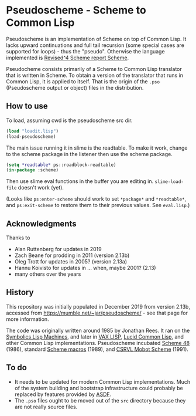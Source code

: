 # Pseudoscheme - Scheme to Common Lisp

Pseudoscheme is an implementation of Scheme on top of Common Lisp.  It
lacks upward continuations and full tail recursion (some special cases
are supported for loops) - thus the "pseudo".  Otherwise the language
implemented is [Revised^4 Scheme report
Scheme](https://dspace.mit.edu/handle/1721.1/6424).

Pseudocheme consists primarily of a Scheme to Common Lisp translator
that is written in Scheme.  To obtain a version of the translator that
runs in Common Lisp, it is applied to itself.  That is the origin of
the `.pso` (Pseudoscheme output or object) files in the distribution.

## How to use

To load, assuming cwd is the pseudoscheme src dir.

```lisp
(load "loadit.lisp")
(load-pseudoscheme)
```

The main issue running it in slime is the readtable. To make it work, 
change to the scheme package in the listener then use the scheme package.

```lisp
(setq *readtable* ps::roadblock-readtable)
(in-package :scheme)
```
Then use slime eval functions in the buffer you are editing in. 
`slime-load-file` doesn't work (yet).

(Looks like `ps:enter-scheme` should work to set `*package*` and
`*readtable*`, and `ps:exit-scheme` to restore them to their 
previous values.  See `eval.lisp`.)

## Acknowledgments

Thanks to
 * Alan Ruttenberg for updates in 2019
 * Zach Beane for prodding in 2011 (version 2.13b)
 * Oleg Trott for updates in 2005? (version 2.13a)
 * Hannu Koivisto for updates in ... when, maybe 2001? (2.13)
 * many others over the years

## History

This repository was initially populated in December 2019 from version
2.13b, accessed from https://mumble.net/~jar/pseudoscheme/ - see that
page for more information.

The code was originally written around 1985 by Jonathan Rees.  It ran
on the [Symbolics Lisp Machines](https://en.wikipedia.org/wiki/Lisp_machine),
and later in [VAX LISP](https://en.wikipedia.org/wiki/Vax_Common_Lisp),
[Lucid Common Lisp](https://en.wikipedia.org/wiki/Lucid_Inc.),
and other Common
Lisp implementations.  Pseudoscheme incubated 
[Scheme 48](http://s48.org/) (1986),
standard [Scheme macros](http://3e8.org/pub/pdf-t1/macros_that_work.pdf)
(1989), and 
[CSRVL Mobot Scheme](https://mumble.net/~jar/pubs/scheme-mobile-robots.pdf)
(1991).

## To do

 * It needs to be updated for modern Common Lisp implementations. Much of the system building and bootstrap infrastructure could probably be replaced by features provided by [ASDF](https://common-lisp.net/project/asdf/).
 * The `.pso` files ought to be moved out of the `src` directory because they are not really source files.
